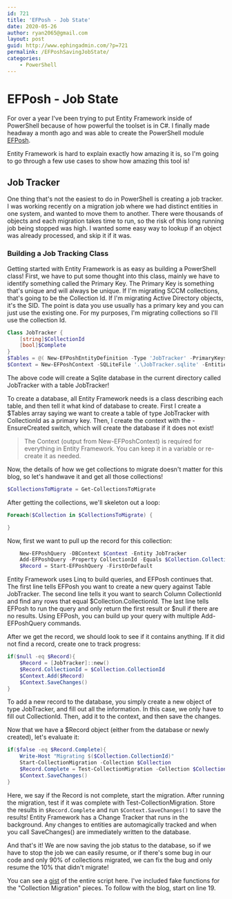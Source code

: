 ```yaml
---
id: 721
title: 'EFPosh - Job State'
date: 2020-05-26
author: ryan2065@gmail.com
layout: post
guid: http://www.ephingadmin.com/?p=721
permalink: /EFPoshSavingJobState/
categories:
    - PowerShell
---
```


# EFPosh - Job State

For over a year I've been trying to put Entity Framework inside of PowerShell because of how powerful the toolset is in C#. I finally made headway a month ago and was able to create the PowerShell module [EFPosh](https://github.com/Ryan2065/EFPosh).

Entity Framework is hard to explain exactly how amazing it is, so I'm going to go through a few use cases to show how amazing this tool is!

## Job Tracker

One thing that's not the easiest to do in PowerShell is creating a job tracker. I was working recently on a migration job where we had distinct entities in one system, and wanted to move them to another. There were thousands of objects and each migration takes time to run, so the risk of this long running job being stopped was high. I wanted some easy way to lookup if an object was already processed, and skip it if it was.

### Building a Job Tracking Class

Getting started with Entity Framework is as easy as building a PowerShell class! First, we have to put some thought into this class, mainly we have to identify something called the Primary Key. The Primary Key is something that's unique and will always be unique. If I'm migrating SCCM collections, that's going to be the Collection Id. If I'm migrating Active Directory objects, it's the SID. The point is data you use usually has a primary key and you can just use the existing one. For my purposes, I'm migrating collections so I'll use the collection Id.

``` PowerShell
Class JobTracker {
    [string]$CollectionId
    [bool]$Complete
}
$Tables = @( New-EFPoshEntityDefinition -Type 'JobTracker' -PrimaryKeys 'CollectionId' )
$Context = New-EFPoshContext -SQLiteFile '.\JobTracker.sqlite' -Entities $Tables -EnsureCreated
```

The above code will create a Sqlite database in the current directory called JobTracker with a table JobTracker!

To create a database, all Entity Framework needs is a class describing each table, and then tell it what kind of database to create. First I create a $Tables array saying we want to create a table of type JobTracker with CollectionId as a primary key. Then, I create the context with the -EnsureCreated switch, which will create the database if it does not exist!

> The Context (output from New-EFPoshContext) is required for everything in Entity Framework. You can keep it in a variable or re-create it as needed.

Now, the details of how we get collections to migrate doesn't matter for this blog, so let's handwave it and get all those collections!

``` PowerShell
$CollectionsToMigrate = Get-CollectionsToMigrate
```

After getting the collections, we'll skeleton out a loop:

``` PowerShell
Foreach($Collection in $CollectionsToMigrate) {

}
```

Now, first we want to pull up the record for this collection:

``` PowerShell
    New-EFPoshQuery -DBContext $Context -Entity JobTracker
    Add-EFPoshQuery -Property CollectionId -Equals $Collection.CollectionId
    $Record = Start-EFPoshQuery -FirstOrDefault
```

Entity Framework uses Linq to build queries, and EFPosh continues that. The first line tells EFPosh you want to create a new query against Table JobTracker. The second line tells it you want to search Column CollectionId and find any rows that equal $Collection.CollectionId. The last line tells EFPosh to run the query and only return the first result or $null if there are no results. Using EFPosh, you can build up your query with multiple Add-EFPoshQuery commands.

After we get the record, we should look to see if it contains anything. If it did not find a record, create one to track progress:

``` PowerShell
if($null -eq $Record){
    $Record = [JobTracker]::new()
    $Record.CollectionId = $Collection.CollectionId
    $Context.Add($Record)
    $Context.SaveChanges()
}
```

To add a new record to the database, you simply create a new object of type JobTracker, and fill out all the information. In this case, we only have to fill out CollectionId. Then, add it to the context, and then save the changes.

Now that we have a $Record object (either from the database or newly created), let's evaluate it:

``` PowerShell
if($false -eq $Record.Complete){
    Write-Host "Migrating $($Collection.CollectionId)"
    Start-CollectionMigration -Collection $Collection
    $Record.Complete = Test-CollectionMigration -Collection $Collection
    $Context.SaveChanges()
}
```

Here, we say if the Record is not complete, start the migration. After running the migration, test if it was complete with Test-CollectionMigration. Store the results in ```$Record.Complete``` and run ```$Context.SaveChanges()``` to save the results! Entity Framework has a Change Tracker that runs in the background. Any changes to entities are automagically tracked and when you call SaveChanges() are immediately written to the database.

And that's it! We are now saving the job status to the database, so if we have to stop the job we can easily resume, or if there's some bug in our code and only 90% of collections migrated, we can fix the bug and only resume the 10% that didn't migrate!

You can see a [gist](https://gist.github.com/Ryan2065/436d851fc2d45d3804db7ca0d2057fa3) of the entire script here. I've included fake functions for the "Collection Migration" pieces. To follow with the blog, start on line 19.

<script src="https://gist.github.com/Ryan2065/436d851fc2d45d3804db7ca0d2057fa3.js"></script>

